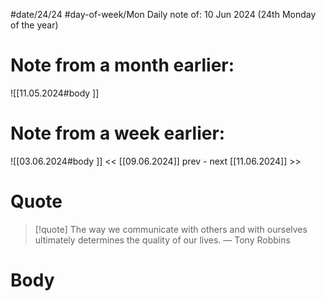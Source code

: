 
#date/24/24
#day-of-week/Mon
Daily note of: 10 Jun 2024 (24th Monday of the year)

# Note from a month earlier:
![[11.05.2024#body ]]

# Note from a week earlier:
![[03.06.2024#body ]]
 << [[09.06.2024]] prev - next [[11.06.2024]] >>
# Quote

> [!quote] The way we communicate with others and with ourselves ultimately determines the quality of our lives.
> — Tony Robbins
# Body

